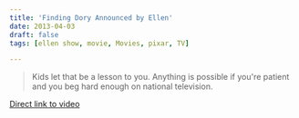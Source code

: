 ```yaml
---
title: 'Finding Dory Announced by Ellen'
date: 2013-04-03
draft: false
tags: [ellen show, movie, Movies, pixar, TV]

---
```


> Kids let that be a lesson to you. Anything is possible if you're patient and you beg hard enough on national television.

[Direct link to video](http://youtu.be/_JJmDavBXrw)